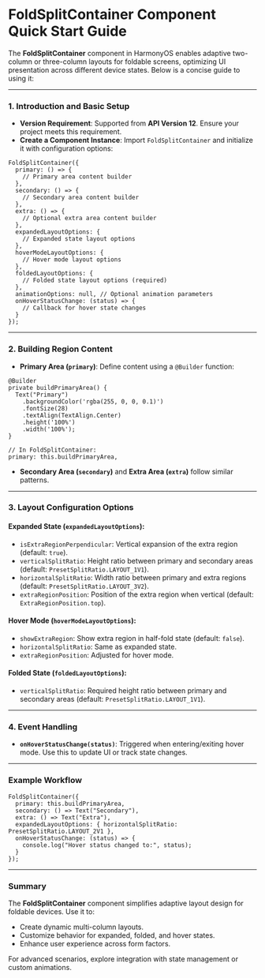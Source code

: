 # FoldSplitContainer Component Quick Start Guide

The **FoldSplitContainer** component in HarmonyOS enables adaptive two-column or three-column layouts for foldable screens, optimizing UI presentation across different device states. Below is a concise guide to using it:

------

### 1. Introduction and Basic Setup

- **Version Requirement**: Supported from **API Version 12**. Ensure your project meets this requirement.
- **Create a Component Instance**:
   Import `FoldSplitContainer` and initialize it with configuration options:

```
FoldSplitContainer({
  primary: () => {
    // Primary area content builder
  },
  secondary: () => {
    // Secondary area content builder
  },
  extra: () => {
    // Optional extra area content builder
  },
  expandedLayoutOptions: {
    // Expanded state layout options
  },
  hoverModeLayoutOptions: {
    // Hover mode layout options
  },
  foldedLayoutOptions: {
    // Folded state layout options (required)
  },
  animationOptions: null, // Optional animation parameters
  onHoverStatusChange: (status) => {
    // Callback for hover state changes
  }
});
```

------

### 2. Building Region Content

- **Primary Area (`primary`)**:
   Define content using a `@Builder` function:

```
@Builder
private buildPrimaryArea() {
  Text("Primary")
    .backgroundColor('rgba(255, 0, 0, 0.1)')
    .fontSize(28)
    .textAlign(TextAlign.Center)
    .height('100%')
    .width('100%');
}

// In FoldSplitContainer:
primary: this.buildPrimaryArea,
```

- **Secondary Area (`secondary`)** and **Extra Area (`extra`)** follow similar patterns.

------

### 3. Layout Configuration Options

#### Expanded State (`expandedLayoutOptions`):

- `isExtraRegionPerpendicular`: Vertical expansion of the extra region (default: `true`).
- `verticalSplitRatio`: Height ratio between primary and secondary areas (default: `PresetSplitRatio.LAYOUT_1V1`).
- `horizontalSplitRatio`: Width ratio between primary and extra regions (default: `PresetSplitRatio.LAYOUT_3V2`).
- `extraRegionPosition`: Position of the extra region when vertical (default: `ExtraRegionPosition.top`).

#### Hover Mode (`hoverModeLayoutOptions`):

- `showExtraRegion`: Show extra region in half-fold state (default: `false`).
- `horizontalSplitRatio`: Same as expanded state.
- `extraRegionPosition`: Adjusted for hover mode.

#### Folded State (`foldedLayoutOptions`):

- `verticalSplitRatio`: Required height ratio between primary and secondary areas (default: `PresetSplitRatio.LAYOUT_1V1`).

------

### 4. Event Handling

- **`onHoverStatusChange(status)`**:
   Triggered when entering/exiting hover mode. Use this to update UI or track state changes.

------

### Example Workflow

```
FoldSplitContainer({
  primary: this.buildPrimaryArea,
  secondary: () => Text("Secondary"),
  extra: () => Text("Extra"),
  expandedLayoutOptions: { horizontalSplitRatio: PresetSplitRatio.LAYOUT_2V1 },
  onHoverStatusChange: (status) => {
    console.log("Hover status changed to:", status);
  }
});
```

------

### Summary

The **FoldSplitContainer** component simplifies adaptive layout design for foldable devices. Use it to:

- Create dynamic multi-column layouts.
- Customize behavior for expanded, folded, and hover states.
- Enhance user experience across form factors.

For advanced scenarios, explore integration with state management or custom animations.